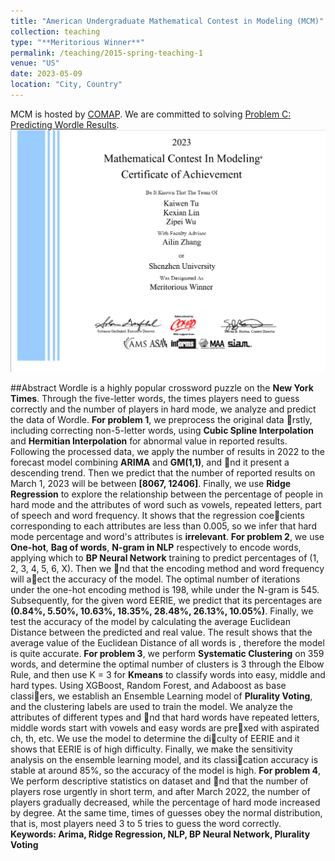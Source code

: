 ```yaml
---
title: "American Undergraduate Mathematical Contest in Modeling (MCM)"
collection: teaching
type: "**Meritorious Winner**"
permalink: /teaching/2015-spring-teaching-1
venue: "US"
date: 2023-05-09
location: "City, Country"
---
```


MCM is hosted by [COMAP](https://www.comap.com/). We are committed to solving [Problem C: Predicting Wordle Results](/mcm.pdf).
![](/mcm.jpg)

##Abstract
Wordle is a highly popular crossword puzzle on the **New York Times**. Through the five-letter words, the times players need to guess correctly and the number of players in hard mode, we analyze and predict the data of Wordle.
**For problem 1**, we preprocess the original data rstly, including correcting non-5-letter words, using **Cubic Spline Interpolation** and **Hermitian Interpolation** for abnormal value in reported results. Following the processed data, we apply the number of results in 2022 to the forecast model combining **ARIMA** and **GM(1,1)**, and nd it present a descending trend. Then we predict that the number of reported results on March 1, 2023 will be between **[8067, 12406]**. Finally, we use **Ridge Regression** to explore the relationship between the percentage of people in hard mode and the attributes of word such as vowels, repeated letters, part of speech and word frequency. It shows that the regression coecients corresponding to each attributes are less than 0.005, so we infer that hard mode percentage and word's attributes is **irrelevant**.
**For problem 2**, we use **One-hot**, **Bag of words**, **N-gram in NLP** respectively to encode words, applying which to **BP Neural Network** training to predict percentages of (1, 2, 3, 4, 5, 6, X). Then we nd that the encoding method and word frequency will aect the accuracy of the model. The optimal number of iterations under the one-hot encoding method is 198, while under the N-gram is 545. Subsequently, for the given word EERIE, we predict that its percentages are **(0.84%, 5.50%, 10.63%, 18.35%, 28.48%, 26.13%, 10.05%)**. Finally, we test the accuracy of the model by calculating the average Euclidean Distance between the predicted and real value. The result shows that the average value of the Euclidean Distance of all words is , therefore the model is quite accurate.
**For problem 3**, we perform **Systematic Clustering** on 359 words, and determine the optimal number of clusters is 3 through the Elbow Rule, and then use K = 3 for **Kmeans** to classify words into easy, middle and hard types. Using XGBoost, Random Forest, and Adaboost as base classiers, we establish an Ensemble Learning model of **Plurality Voting**, and the clustering labels are used to train the model. We analyze the attributes of different types and nd that hard words have repeated letters, middle words start with vowels and easy words are prexed with aspirated ch, th, etc. We use the model to determine the diculty of EERIE and it shows that EERIE is of high difficulty. Finally, we make the sensitivity analysis on the ensemble learning model, and its classication accuracy is stable at around 85%, so the accuracy of the model is high.
**For problem 4**, We perform descriptive statistics on dataset and nd that the number of players rose urgently in short term, and after March 2022, the number of players gradually decreased, while the percentage of hard mode increased by degree. At the same time, times of guesses obey the normal distribution, that is, most players need 3 to 5 tries to guess the word correctly.
**Keywords: Arima, Ridge Regression, NLP, BP Neural Network, Plurality Voting**

